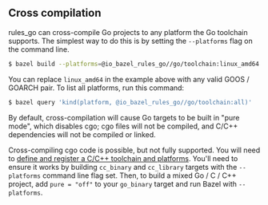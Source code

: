 
## Cross compilation

rules_go can cross-compile Go projects to any platform the Go toolchain
supports. The simplest way to do this is by setting the `--platforms` flag on
the command line.

``` bash
$ bazel build --platforms=@io_bazel_rules_go//go/toolchain:linux_amd64 //my/project
```

You can replace `linux_amd64` in the example above with any valid
GOOS / GOARCH pair. To list all platforms, run this command:

``` bash
$ bazel query 'kind(platform, @io_bazel_rules_go//go/toolchain:all)'
```

By default, cross-compilation will cause Go targets to be built in "pure mode",
which disables cgo; cgo files will not be compiled, and C/C++ dependencies will
not be compiled or linked.

Cross-compiling cgo code is possible, but not fully supported. You will need to
[define and register a C/C++ toolchain and platforms](https://bazel.build/extending/toolchains#toolchain-definitions). You'll need to ensure it
works by building `cc_binary` and `cc_library` targets with the `--platforms`
command line flag set. Then, to build a mixed Go / C / C++ project, add
`pure = "off"` to your `go_binary` target and run Bazel with `--platforms`.
